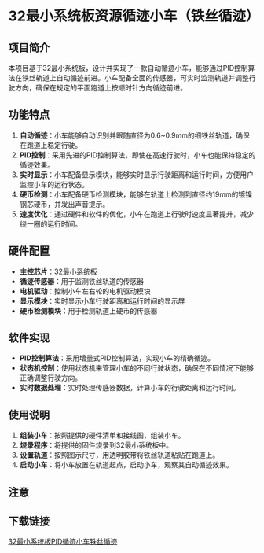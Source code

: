 # 32最小系统板资源循迹小车（铁丝循迹）

## 项目简介
本项目基于32最小系统板，设计并实现了一款自动循迹小车，能够通过PID控制算法在铁丝轨道上自动循迹前进。小车配备全面的传感器，可实时监测轨道并调整行驶方向，确保在规定的平面跑道上按顺时针方向循迹前进。

## 功能特点
1. **自动循迹**：小车能够自动识别并跟随直径为0.6~0.9mm的细铁丝轨道，确保在跑道上稳定行驶。
2. **PID控制**：采用先进的PID控制算法，即使在高速行驶时，小车也能保持稳定的循迹效果。
3. **实时显示**：小车配备显示模块，能够实时显示行驶距离和运行时间，方便用户监控小车的运行状态。
4. **硬币检测**：小车配备硬币检测模块，能够在轨道上检测到直径约19mm的镀镍钢芯硬币，并发出声音提示。
5. **速度优化**：通过硬件和软件的优化，小车在跑道上行驶时速度显著提升，减少绕一圈的运行时间。

## 硬件配置
- **主控芯片**：32最小系统板
- **循迹传感器**：用于监测铁丝轨道的传感器
- **电机驱动**：控制小车左右轮的电机驱动模块
- **显示模块**：实时显示小车行驶距离和运行时间的显示屏
- **硬币检测模块**：用于检测轨道上硬币的传感器

## 软件实现
- **PID控制算法**：采用增量式PID控制算法，实现小车的精确循迹。
- **状态机控制**：使用状态机来管理小车的不同行驶状态，确保在不同情况下能够正确调整行驶方向。
- **实时数据处理**：实时处理传感器数据，计算小车的行驶距离和运行时间。

## 使用说明
1. **组装小车**：按照提供的硬件清单和接线图，组装小车。
2. **烧录程序**：将提供的固件烧录到32最小系统板中。
3. **设置轨道**：按照图示尺寸，用透明胶带将铁丝轨道粘贴在跑道上。
4. **启动小车**：将小车放置在轨道起点，启动小车，观察其自动循迹效果。

## 注意

## 下载链接

[32最小系统板PID循迹小车铁丝循迹](https://pan.quark.cn/s/e1f0f66c4ebd)